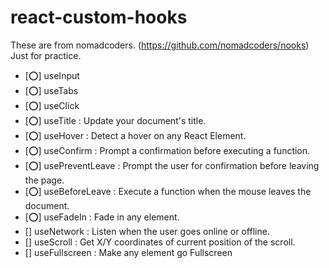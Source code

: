 # react-custom-hooks

These are from nomadcoders. (https://github.com/nomadcoders/nooks)
Just for practice.

- [⭕] useInput
- [⭕] useTabs
- [⭕] useClick
- [⭕] useTitle : Update your document's title.
- [⭕] useHover : Detect a hover on any React Element.
- [⭕] useConfirm : Prompt a confirmation before executing a function.
- [⭕] usePreventLeave : Prompt the user for confirmation before leaving the page.
- [⭕] useBeforeLeave : Execute a function when the mouse leaves the document.
- [⭕] useFadeIn : Fade in any element.
- [] useNetwork : Listen when the user goes online or offline.
- [] useScroll : Get X/Y coordinates of current position of the scroll.
- [] useFullscreen : Make any element go Fullscreen
